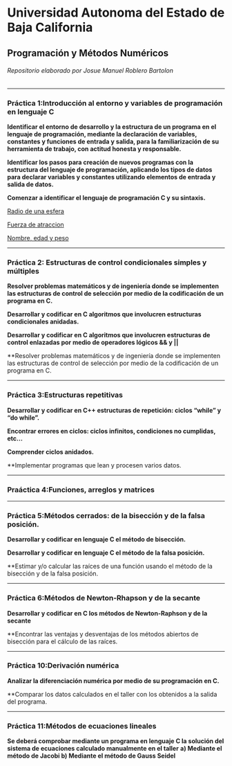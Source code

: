 # Universidad Autonoma del Estado de Baja California
## Programación y Métodos Numéricos


###### Repositorio elaborado por Josue Manuel Roblero Bartolon


------------



### Práctica 1:Introducción al entorno y variables de programación en lenguaje C

**Identificar el entorno de desarrollo y la estructura de un programa en el lenguaje de programación, mediante la declaración de variables, constantes y funciones de entrada y salida, para la familiarización de su herramienta de trabajo, con actitud honesta y responsable.**

**Identificar los pasos para creación de nuevos programas con la estructura del lenguaje de programación, aplicando los tipos de datos para declarar variables y constantes
utilizando elementos de entrada y salida de datos.**

**Comenzar a identificar el lenguaje de programación C y su sintaxis.**

[Radio de una esfera](https://github.com/JosueManuelRoblero/Proyecto_PyM_2020_2/tree/main/Practica%201*)

[Fuerza de atraccion](https://github.com/JosueManuelRoblero/Proyecto_PyM_2020_2/blob/main/Practica%201/Ejercicio%202%20programacion.cpp)

[Nombre, edad y peso](https://github.com/JosueManuelRoblero/Proyecto_PyM_2020_2/blob/main/Practica%201/Ejercicio%203%20programacion.cpp)

------------

### Práctica 2: Estructuras de control condicionales simples y múltiples

**Resolver problemas matemáticos y de ingeniería donde se implementen las estructuras de control de selección por medio de la codificación de un programa en C.**

**Desarrollar y codificar en C algoritmos que involucren estructuras condicionales anidadas.**

**Desarrollar y codificar en C algoritmos que involucren estructuras de control enlazadas por medio de operadores lógicos && y ||**

**Resolver problemas matemáticos y de ingeniería donde se implementen las estructuras de control de selección por medio de la codificación de un programa en C.

------------

### Práctica 3:Estructuras repetitivas

**Desarrollar y codificar en C++ estructuras de repetición: ciclos “while” y “do while”.**

**Encontrar errores en ciclos: ciclos infinitos, condiciones no cumplidas, etc...**

**Comprender ciclos anidados.**

**Implementar programas que lean y procesen varios datos.

------------
### Praáctica 4:Funciones, arreglos y matrices
------------
### Práctica 5:Métodos cerrados: de la bisección y de la falsa posición.

**Desarrollar y codificar en lenguaje C el método de bisección.**

**Desarrollar y codificar en lenguaje C el método de la falsa posición.**

**Estimar y/o calcular las raíces de una función usando el método de la bisección y de la falsa posición.

------------

### Práctica 6:Métodos de Newton-Rhapson y de la secante
**Desarrollar y codificar en C los métodos de Newton-Raphson y de la secante**

**Encontrar las ventajas y desventajas de los métodos abiertos de bisección para el cálculo de las raíces.

------------

### Práctica 10:Derivación numérica
**Analizar la diferenciación numérica por medio de su programación en C.**

**Comparar los datos calculados en el taller con los obtenidos a la salida del programa.

------------

### Práctica 11:Métodos de ecuaciones lineales

**Se deberá comprobar mediante un programa en lenguaje C la solución del sistema de ecuaciones calculado manualmente en el taller**
**a) Mediante el método de Jacobi
b) Mediante el método de Gauss Seidel**






